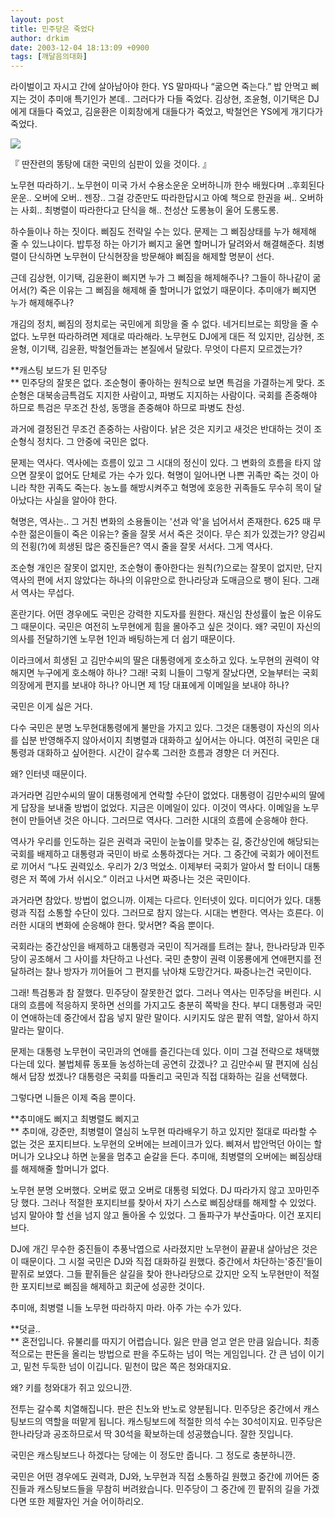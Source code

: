 ```yaml
---
layout: post
title: 민주당은 죽었다
author: drkim
date: 2003-12-04 18:13:09 +0900
tags: [깨달음의대화]
---
```

라이벌이고 자시고 간에 살아남아야 한다. YS 말마따나 “굶으면 죽는다.” 밥 안먹고 삐지는 것이 추미애 특기인가 본데.. 그러다가 다들 죽었다. 김상현, 조윤형, 이기택은 DJ에게 대들다 죽었고, 김윤환은 이회창에게 대들다가 죽었고, 박철언은 YS에게 개기다가 죽었다. 


  ![](http://drkimz.com/technote/board/KDR/upimg/1070525990.jpg)


  『 딴잔련의 똥탕에 대한 국민의 심판이 있을 것이다. 』


노무현 따라하기.. 노무현이 미국 가서 수용소운운 오버하니까 한수 배웠다며 ..후회된다운운.. 오버에 오버.. 젠장.. 그걸 강준만도 따라한답시고 아예 책으로 한권을 써.. 오버하는 사회.. 최병렬이 따라한다고 단식을 해.. 천성산 도롱뇽이 울어 도롱도롱.

하수들이나 하는 짓이다. 삐짐도 전략일 수는 있다. 문제는 그 삐짐상태를 누가 해제해 줄 수 있느냐이다. 밥투정 하는 아기가 삐지고 울면 할머니가 달려와서 해결해준다. 최병렬이 단식하면 노무현이 단식현장을 방문해야 삐짐을 해제할 명분이 선다. 

근데 김상현, 이기택, 김윤환이 삐지면 누가 그 삐짐을 해제해주나? 그들이 하나같이 굶어서(?) 죽은 이유는 그 삐짐을 해제해 줄 할머니가 없었기 때문이다. 추미애가 삐지면 누가 해제해주나? 

개김의 정치, 삐짐의 정치로는 국민에게 희망을 줄 수 없다. 네거티브로는 희망을 줄 수 없다. 노무현 따라하려면 제대로 따라해라. 노무현도 DJ에게 대든 적 있지만, 김상현, 조윤형, 이기택, 김윤환, 박철언들과는 본질에서 달랐다. 무엇이 다른지 모르겠는가? 

**캐스팅 보드가 된 민주당  
** 민주당의 잘못은 없다. 조순형이 좋아하는 원칙으로 보면 특검을 가결하는게 맞다. 조순형은 대북송금특검도 지지한 사람이고, 파병도 지지하는 사람이다. 국회를 존중해야 하므로 특검은 무조건 찬성, 동맹을 존중해야 하므로 파병도 찬성. 

과거에 결정된건 무조건 존중하는 사람이다. 낡은 것은 지키고 새것은 반대하는 것이 조순형식 정치다. 그 안중에 국민은 없다. 

문제는 역사다. 역사에는 흐름이 있고 그 시대의 정신이 있다. 그 변화의 흐름을 타지 않으면 잘못이 없어도 단체로 가는 수가 있다. 혁명이 일어나면 나쁜 귀족만 죽는 것이 아니라 착한 귀족도 죽는다. 농노를 해방시켜주고 혁명에 호응한 귀족들도 무수히 목이 달아났다는 사실을 알아야 한다. 

혁명은, 역사는.. 그 거친 변화의 소용돌이는 '선과 악'을 넘어서서 존재한다. 625 때 무수한 젊은이들이 죽은 이유는? 줄을 잘못 서서 죽은 것이다. 무슨 죄가 있겠는가? 양김씨의 전횡(?)에 희생된 많은 중진들은? 역시 줄을 잘못 서서다. 그게 역사다. 

조순형 개인은 잘못이 없지만, 조순형이 좋아한다는 원칙(?)으로는 잘못이 없지만, 단지 역사의 편에 서지 않았다는 하나의 이유만으로 한나라당과 도매금으로 팽이 된다. 그래서 역사는 무섭다. 

혼란기다. 어떤 경우에도 국민은 강력한 지도자를 원한다. 재신임 찬성률이 높은 이유도 그 때문이다. 국민은 여전히 노무현에게 힘을 몰아주고 싶은 것이다. 왜? 국민이 자신의 의사를 전달하기엔 노무현 1인과 배팅하는게 더 쉽기 때문이다. 

이라크에서 희생된 고 김만수씨의 딸은 대통령에게 호소하고 있다. 노무현의 권력이 약해지면 누구에게 호소해야 하나? 그래! 국회 니들이 그렇게 잘났다면, 오늘부터는 국회의장에게 편지를 보내야 하나? 아니면 제 1당 대표에게 이메일을 보내야 하나? 

국민은 이게 싫은 거다. 

다수 국민은 분명 노무현대통령에게 불만을 가지고 있다. 그것은 대통령이 자신의 의사를 십분 반영해주지 않아서이지 최병렬과 대화하고 싶어서는 아니다. 여전히 국민은 대통령과 대화하고 싶어한다. 시간이 갈수록 그러한 흐름과 경향은 더 커진다. 

왜? 인터넷 때문이다. 

과거라면 김만수씨의 딸이 대통령에게 연락할 수단이 없었다. 대통령이 김만수씨의 딸에게 답장을 보내줄 방법이 없었다. 지금은 이메일이 있다. 이것이 역사다. 이메일을 노무현이 만들어낸 것은 아니다. 그러므로 역사다. 그러한 시대의 흐름에 순응해야 한다. 

역사가 우리를 인도하는 길은 권력과 국민이 눈높이를 맞추는 길, 중간상인에 해당되는 국회를 배제하고 대통령과 국민이 바로 소통하겠다는 거다. 그 중간에 국회가 에이전트로 끼어서 “나도 권력있소. 우리가 2/3 먹었소. 이제부터 국회가 알아서 할 터이니 대통령은 저 쪽에 가서 쉬시오.” 이러고 나서면 짜증나는 것은 국민이다. 

과거라면 참았다. 방법이 없으니까. 이제는 다르다. 인터넷이 있다. 미디어가 있다. 대통령과 직접 소통할 수단이 있다. 그러므로 참지 않는다. 시대는 변한다. 역사는 흐른다. 이러한 시대의 변화에 순응해야 한다. 맞서면? 죽음 뿐이다. 

국회라는 중간상인을 배제하고 대통령과 국민이 직거래를 트려는 찰나, 한나라당과 민주당이 공조해서 그 사이를 차단하고 나선다. 국민 춘향이 권력 이몽룡에게 연애편지를 전달하려는 찰나 방자가 끼어들어 그 편지를 낚아채 도망간거다. 짜증나는건 국민이다. 

그래! 특검통과 참 잘했다. 민주당이 잘못한건 없다. 그러나 역사는 민주당을 버린다. 시대의 흐름에 적응하지 못하면 선의를 가지고도 충분히 쪽박을 찬다. 부디 대통령과 국민이 연애하는데 중간에서 잡음 넣지 말란 말이다. 시키지도 않은 팥쥐 역할, 알아서 하지 말라는 말이다. 

문제는 대통령 노무현이 국민과의 연애를 즐긴다는데 있다. 이미 그걸 전략으로 채택했다는데 있다. 불법체류 동포들 농성하는데 공연히 갔겠나? 고 김만수씨 딸 편지에 심심해서 답장 썼겠나? 대통령은 국회를 따돌리고 국민과 직접 대화하는 길을 선택했다. 

그렇다면 니들은 이제 죽음 뿐이다. 

**추미애도 삐지고 최병렬도 삐지고  
** 추미애, 강준만, 최병렬이 열심히 노무현 따라배우기 하고 있지만 절대로 따라할 수 없는 것은 포지티브다. 노무현의 오버에는 브레이크가 있다. 삐져서 밥안먹던 아이는 할머니가 오냐오냐 하면 눈물을 멈추고 숟갈을 든다. 추미애, 최병렬의 오버에는 삐짐상태를 해제해줄 할머니가 없다. 

노무현 분명 오버했다. 오버로 떴고 오버로 대통령 되었다. DJ 따라가지 않고 꼬마민주당 했다. 그러나 적절한 포지티브를 찾아서 자기 스스로 삐짐상태를 해제할 수 있었다. 넘지 말아야 할 선을 넘지 않고 돌아올 수 있었다. 그 돌파구가 부산출마다. 이건 포지티브다.

DJ에 개긴 무수한 중진들이 추풍낙엽으로 사라졌지만 노무현이 끝끝내 살아남은 것은 이 때문이다. 그 시절 국민은 DJ와 직접 대화하길 원했다. 중간에서 차단하는'중진'들이 팥쥐로 보였다. 그들 팥쥐들은 살길을 찾아 한나라당으로 갔지만 오직 노무현만이 적절한 포지티브로 삐짐을 해제하고 회군에 성공한 것이다. 

추미애, 최병렬 니들 노무현 따라하지 마라. 아주 가는 수가 있다. 

**덧글..  
** 혼전입니다. 유불리를 따지기 어렵습니다. 잃은 만큼 얻고 얻은 만큼 잃습니다. 최종적으로는 판돈을 올리는 방법으로 판을 주도하는 넘이 먹는 게임입니다. 간 큰 넘이 이기고, 밑천 두둑한 넘이 이깁니다. 밑천이 많은 쪽은 청와대지요. 

왜? 키를 청와대가 쥐고 있으니깐.

전투는 갈수록 치열해집니다. 판은 친노와 반노로 양분됩니다. 민주당은 중간에서 캐스팅보드의 역할을 떠맡게 됩니다. 캐스팅보드에 적절한 의석 수는 30석이지요. 민주당은 한나라당과 공조하므로서 딱 30석을 확보하는데 성공했습니다. 잘한 짓입니다. 

국민은 캐스팅보드나 하겠다는 당에는 이 정도만 줍니다. 그 정도로 충분하니깐. 

국민은 어떤 경우에도 권력과, DJ와, 노무현과 직접 소통하길 원했고 중간에 끼어든 중진들과 캐스팅보드들을 무참히 버려왔습니다. 민주당이 그 중간에 낀 팥쥐의 길을 가겠다면 또한 제팔자인 거슬 어이하리오.